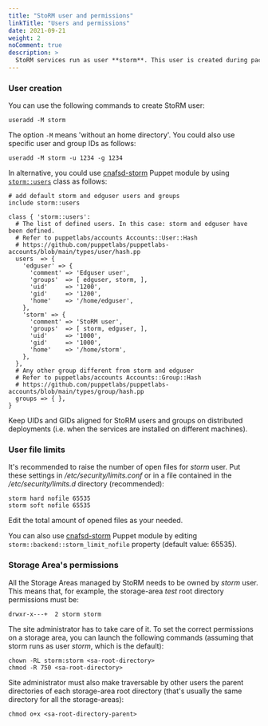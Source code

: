 ```yaml
---
title: "StoRM user and permissions"
linkTitle: "Users and permissions"
date: 2021-09-21
weight: 2
noComment: true
description: >
  StoRM services run as user **storm**. This user is created during packages installation but it's a good practice to initialize it before.
---
```


### User creation

You can use the following commands to create StoRM user:

```shell
useradd -M storm
```

The option ```-M``` means 'without an home directory'.
You could also use specific user and group IDs as follows:

```shell
useradd -M storm -u 1234 -g 1234
```

In alternative, you could use [cnafsd-storm][storm-puppet-module] Puppet module by using [```storm::users```][storm-users] class as follows:

```puppet
# add default storm and edguser users and groups
include storm::users
```

```puppet
class { 'storm::users':
  # The list of defined users. In this case: storm and edguser have been defined.
  # Refer to puppetlabs/accounts Accounts::User::Hash
  # https://github.com/puppetlabs/puppetlabs-accounts/blob/main/types/user/hash.pp
  users  => {
    'edguser' => {
      'comment' => 'Edguser user',
      'groups'  => [ edguser, storm, ],
      'uid'     => '1200',
      'gid'     => '1200',
      'home'    => '/home/edguser',
    },
    'storm' => {
      'comment' => 'StoRM user',
      'groups'  => [ storm, edguser, ],
      'uid'     => '1000',
      'gid'     => '1000',
      'home'    => '/home/storm',
    },
  },
  # Any other group different from storm and edguser
  # Refer to puppetlabs/accounts Accounts::Group::Hash
  # https://github.com/puppetlabs/puppetlabs-accounts/blob/main/types/group/hash.pp
  groups => { },
}
```

Keep UIDs and GIDs aligned for StoRM users and groups on distributed deployments (i.e. when the services are installed on different machines).

### User file limits

It's recommended to raise the number of open files for *storm* user. Put these settings in */etc/security/limits.conf* or in a file contained in the */etc/security/limits.d* directory (recommended):

```
storm hard nofile 65535
storm soft nofile 65535
```

Edit the total amount of opened files as your needed.

You can also use [cnafsd-storm][storm-puppet-module] Puppet module by editing `storm::backend::storm_limit_nofile` property (default value: 65535).

### Storage Area's permissions

All the Storage Areas managed by StoRM needs to be owned by *storm* user. This means that, for example, the storage-area *test* root directory permissions 
must be:

```
drwxr-x---+  2 storm storm
```

The site administrator has to take care of it. To set the correct permissions on a storage area, you can launch the following commands (assuming that storm runs as user *storm*, which is the default):

```
chown -RL storm:storm <sa-root-directory>
chmod -R 750 <sa-root-directory>
```

Site administrator must also make traversable by other users the parent directories of each storage-area root directory (that's usually the same directory for all the storage-areas):

```
chmod o+x <sa-root-directory-parent>
```

[storm-puppet-module]: https://forge.puppet.com/cnafsd/storm
[storm-users]: https://italiangrid.github.io/storm-puppet-module/puppet_classes/storm_3A_3Ausers.html